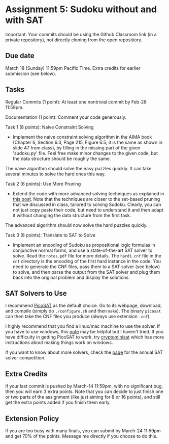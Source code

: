 Assignment 5: Sudoku without and with SAT
=========

Important: Your commits should be using the Github Classroom link (in a private repository), not directly cloning from the open repositiory. 

Due date
-----
March 18 (Sunday) 11:59pm Pacific Time. Extra credits for earlier submission (see below). 

Tasks
-----
Regular Commits (1 point): At least one nontrivial commit by Feb-28 11:59pm. 

Documentation (1 point): Comment your code generously. 

Task 1 (8 points): Naive Constraint Solving

- Implement the naive constraint solving algorithm in the AIMA book (Chapter 6, Section 6.3, Page 215, Figure 6.5; it is the same as shown in slide 47 from class), by filling in the missing part of the given 'sudoku.py' file. Feel free make minor changes to the given code, but the data structure should be roughly the same. 

The naive algorithm should solve the easy puzzles quickly. It can take several minutes to solve the hard ones this way. 

Task 2 (6 points): Use More Pruning

- Extend the code with more advanced solving techniques as explained in [this post](http://norvig.com/sudoku.html). Note that the techniques are closer to the set-based pruning that we discussed in class, tailored to solving Sudoku. Clearly, you can not just copy paste their code, but need to understand it and then adapt it without changing the data structure from the first task. 

The advanced algorithm should now solve the hard puzzles quickly. 

Task 3 (8 points): Translate to SAT to Solve

- Implement an encoding of Sudoku as propositional logic formulas in conjunctive normal forms, and use a state-of-the-art SAT solver to solve. Read the `notes.pdf` file for more details. The `hard1.cnf` file in the `cnf` directory is the encoding of the first hard instance in the code. You need to generate the CNF files, pass them to a SAT solver (see below) to solve, and then parse the output from the SAT solver and plug them back into the original problem and display the solutions. 

SAT Solvers to Use
-----

I recommend [PicoSAT](http://fmv.jku.at/picosat/) as the default choice. Go to its webpage, download, and compile (simply do `./configure.sh` and then `make`). The binary `picosat` can then take the CNF files you produce (always use extension `.cnf`). 

I highly recommend that you find a linux/mac machine to use the solver. If you have to use windows, this [note](https://gist.github.com/ConstantineLignos/4601835) may be helpful but I haven't tried. If you have difficulty in getting PicoSAT to work, try [cryptominisat](https://github.com/msoos/cryptominisat) which has more instructions about making things work on windows. 

If you want to know about more solvers, check the [page](http://www.satcompetition.org/) for the annual SAT solver competition. 


Extra Credits
-----
If your last commit is pushed by March-14 11:59pm, with no significant bug, then you will earn 3 extra points. Note that you can decide to just finish one or two parts of the assignment (like just aiming for 8 or 16 points), and still get the extra points added if you finish them early.  

Extension Policy
-----
If you are too busy with many finals, you can submit by March-24 11:59pm and get 70% of the points. Message me directly if you choose to do this. 
